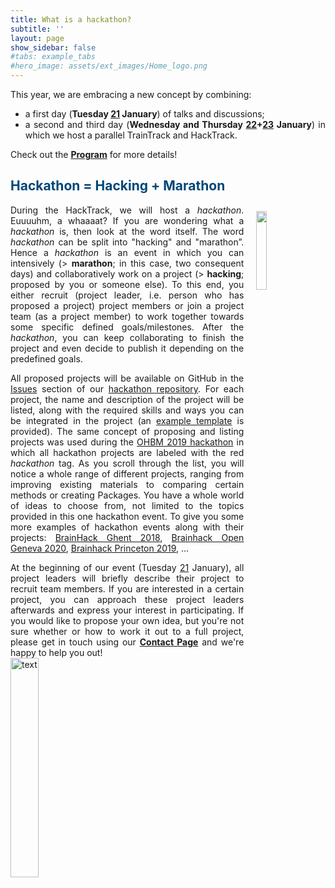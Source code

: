```yaml
---
title: What is a hackathon? 
subtitle: ''
layout: page
show_sidebar: false
#tabs: example_tabs
#hero_image: assets/ext_images/Home_logo.png
---
```


<style>
img {
  width: 30%;
  height: auto;
  display: inline-block;
}
.img1 {
  width: 18%;
  height: auto;
  display: inline-block;
}
</style>

<a name="top"></a>
<div style="text-align: justify">This year, we are embracing a new concept by combining:
<ul>
<li>a first day (<b>Tuesday <a href="../page-program#day1">21</a> January</b>) of talks and discussions;</li>
<li>a second and third day (<b>Wednesday and Thursday <a href="../page-program#day2">22</a>+<a href="../page-program#day3">23</a> January</b>) in which we host a parallel TrainTrack and HackTrack.</li>
</ul>
Check out the <a href="../page-program"><b>Program</b></a> for more details!</div>

## <span style="color:#004777"> Hackathon = Hacking + Marathon </span>
<img class="img1" style="float: right;" src="../assets/ext_images/interaction.jpg" width="560" height="560" vspace="10px" hspace="20px">
<p><div style="text-align: justify">During the HackTrack, we will host a <i>hackathon</i>. Euuuuhm, a whaaaat? If you are wondering what a <i>hackathon</i> is, then look at the word itself. The word <i>hackathon</i> can be split into "hacking" and "marathon”.
Hence a <i>hackathon</i> is an event in which you can intensively (> <b>marathon</b>; in this case, two consequent days) and collaboratively work on a project (> <b>hacking</b>; proposed by you or someone else). 
To this end, you either recruit (project leader, i.e. person who has proposed a project) project members or join a project team (as a project member) to work together towards some specific defined goals/milestones. 
After the <i>hackathon</i>, you can keep collaborating to finish the project and even decide to publish it depending on the predefined goals.</div></p> 
<p><div style="text-align: justify">All proposed projects will be available on GitHub in the <a href="https://github.com/OpenMRBenelux/openmrb2020-hackathon/issues">Issues</a> section of 
our <a href="https://github.com/OpenMRBenelux/openmrb2020-hackathon/">hackathon repository</a>. For each project, the name and description of the project will be listed, along with the required skills and 
ways you can be integrated in the project (an <a href="https://github.com/OpenMRBenelux/openmrb2020-hackathon/issues/1">example template</a> is provided). 
The same concept of proposing and listing projects was used during the <a href="https://github.com/ohbm/hackathon2019/issues/">OHBM 2019 hackathon</a> in which all hackathon projects are labeled with the red <i>hackathon</i> tag. 
As you scroll through the list, you will notice a whole range of different projects, ranging from improving existing materials to comparing certain methods or creating Packages. 
You have a whole world of ideas to choose from, not limited to the topics provided in this one hackathon event. To give you some more examples of hackathon events along with their projects: <a href="https://brainhackghent.github.io/">BrainHack Ghent 2018</a>, <a href="https://brainhack.ch/#portfolio">Brainhack Open Geneva 2020</a>, <a href="https://github.com/brainhack-princeton/brainhack-princeton-2019/issues">Brainhack Princeton 2019</a>, ...</div>
<p><div style="text-align: justify">At the beginning of our event (Tuesday <a href="../page-program#day1">21</a> January), all project leaders will briefly describe their project to recruit team members. 
If you are interested in a certain project, you can approach these project leaders afterwards and express your interest in participating. 
If you would like to propose your own idea, but you're not sure whether or how to work it out to a full project, please get in touch using our <a href="../page-contact"><b>Contact Page</b></a> and we're happy to help you out!</div>

<img src="../assets/ext_images/post_separator.png" alt="text"> 
<br>
<a href="../page-resources-hackathon#top"><i class="fas fa-arrow-alt-circle-up" style="position: relative; top: -3px; text-indent: 0px; vertical-align: middle; color:#004777;"></i></a>
